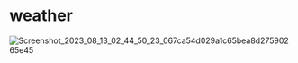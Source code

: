 # weather

![Screenshot_2023_08_13_02_44_50_23_067ca54d029a1c65bea8d27590265e45](https://github.com/rafsanopi/Weather/assets/45880457/3530ca44-cb33-4fe5-8751-9c5584a860a2)

